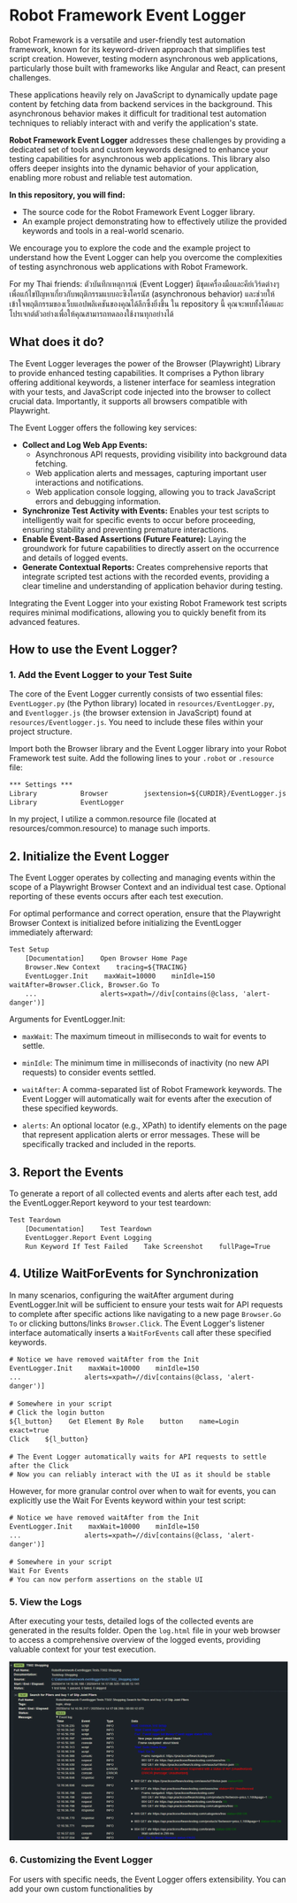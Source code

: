# Robot Framework Event Logger

Robot Framework is a versatile and user-friendly test automation framework, known for its keyword-driven approach that simplifies test script creation. However, testing modern asynchronous web applications, particularly those built with frameworks like Angular and React, can present challenges.

These applications heavily rely on JavaScript to dynamically update page content by fetching data from backend services in the background. This asynchronous behavior makes it difficult for traditional test automation techniques to reliably interact with and verify the application's state.

**Robot Framework Event Logger** addresses these challenges by providing a dedicated set of tools and custom keywords designed to enhance your testing capabilities for asynchronous web applications. This library also offers deeper insights into the dynamic behavior of your application, enabling more robust and reliable test automation.

**In this repository, you will find:**

* The source code for the Robot Framework Event Logger library.
* An example project demonstrating how to effectively utilize the provided keywords and tools in a real-world scenario.

We encourage you to explore the code and the example project to understand how the Event Logger can help you overcome the complexities of testing asynchronous web applications with Robot Framework.

For my Thai friends: ตัวบันทึกเหตุการณ์ (Event Logger) มีชุดเครื่องมือและคีย์เวิร์ดต่างๆ เพื่อแก้ไขปัญหาเกี่ยวกับพฤติกรรมแบบอะซิงโครนัส (asynchronous behavior) และช่วยให้เข้าใจพฤติกรรมของเว็บแอปพลิเคชันของคุณได้ลึกซึ้งยิ่งขึ้น ใน repository นี้ คุณจะพบทั้งโค้ดและโปรเจกต์ตัวอย่างเพื่อให้คุณสามารถทดลองใช้งานทุกอย่างได้

## What does it do?

The Event Logger leverages the power of the Browser (Playwright) Library to provide enhanced testing capabilities. It comprises a Python library offering additional keywords, a listener interface for seamless integration with your tests, and JavaScript code injected into the browser to collect crucial data. Importantly, it supports all browsers compatible with Playwright.

The Event Logger offers the following key services:

* **Collect and Log Web App Events:**
    * Asynchronous API requests, providing visibility into background data fetching.
    * Web application alerts and messages, capturing important user interactions and notifications.
    * Web application console logging, allowing you to track JavaScript errors and debugging information.
* **Synchronize Test Activity with Events:** Enables your test scripts to intelligently wait for specific events to occur before proceeding, ensuring stability and preventing premature interactions.
* **Enable Event-Based Assertions (Future Feature):** Laying the groundwork for future capabilities to directly assert on the occurrence and details of logged events.
* **Generate Contextual Reports:** Creates comprehensive reports that integrate scripted test actions with the recorded events, providing a clear timeline and understanding of application behavior during testing.

Integrating the Event Logger into your existing Robot Framework test scripts requires minimal modifications, allowing you to quickly benefit from its advanced features.

## How to use the Event Logger?

### 1. Add the Event Logger to your Test Suite

The core of the Event Logger currently consists of two essential files: `EventLogger.py` (the Python library) located in `resources/EventLogger.py`, and `Eventlogger.js` (the browser extension in JavaScript) found at `resources/Eventlogger.js`. You need to include these files within your project structure.

Import both the Browser library and the Event Logger library into your Robot Framework test suite. Add the following lines to your `.robot` or `.resource` file:

```robot
*** Settings ***
Library           Browser         jsextension=${CURDIR}/EventLogger.js
Library           EventLogger
```

In my project, I utilize a common.resource file (located at resources/common.resource) to manage such imports.

## 2. Initialize the Event Logger
The Event Logger operates by collecting and managing events within the scope of a Playwright Browser Context and an individual test case. Optional reporting of these events occurs after each test execution.

For optimal performance and correct operation, ensure that the Playwright Browser Context is initialized before initializing the EventLogger immediately afterward:

```robot
Test Setup
    [Documentation]    Open Browser Home Page
    Browser.New Context    tracing=${TRACING}
    EventLogger.Init    maxWait=10000    minIdle=150    waitAfter=Browser.Click, Browser.Go To
    ...                alerts=xpath=//div[contains(@class, 'alert-danger')]
```
Arguments for EventLogger.Init:

* `maxWait`: The maximum timeout in milliseconds to wait for events to settle.

* `minIdle`: The minimum time in milliseconds of inactivity (no new API requests) to consider events settled.

* `waitAfter`: A comma-separated list of Robot Framework keywords. The Event Logger will automatically wait for events after the execution of these specified keywords.

* `alerts`: An optional locator (e.g., XPath) to identify elements on the page that represent application alerts or error messages. These will be specifically tracked and included in the reports.

## 3. Report the Events
To generate a report of all collected events and alerts after each test, add the EventLogger.Report keyword to your test teardown:

```robot
Test Teardown
    [Documentation]    Test Teardown
    EventLogger.Report Event Logging
    Run Keyword If Test Failed    Take Screenshot    fullPage=True
```

## 4. Utilize WaitForEvents for Synchronization
In many scenarios, configuring the waitAfter argument during EventLogger.Init will be sufficient to ensure your tests wait for API requests to complete after specific actions like navigating to a new page `Browser.Go To` or clicking buttons/links `Browser.Click`. The Event Logger's listener interface automatically inserts a `WaitForEvents` call after these specified keywords.

```robot
# Notice we have removed waitAfter from the Init
EventLogger.Init    maxWait=10000    minIdle=150
...                alerts=xpath=//div[contains(@class, 'alert-danger')]

# Somewhere in your script
# Click the login button
${l_button}    Get Element By Role    button    name=Login    exact=true
Click    ${l_button}

# The Event Logger automatically waits for API requests to settle after the Click
# Now you can reliably interact with the UI as it should be stable
```

However, for more granular control over when to wait for events, you can explicitly use the Wait For Events keyword within your test script:

```robot
# Notice we have removed waitAfter from the Init
EventLogger.Init    maxWait=10000    minIdle=150
...                alerts=xpath=//div[contains(@class, 'alert-danger')]

# Somewhere in your script
Wait For Events
# You can now perform assertions on the stable UI
```

### 5. View the Logs
After executing your tests, detailed logs of the collected events are generated in the results folder. Open the `log.html` file in your web browser to access a comprehensive overview of the logged events, providing valuable context for your test execution.

![Log](./images/log.png)

### 6. Customizing the Event Logger
For users with specific needs, the Event Logger offers extensibility. You can add your own custom functionalities by